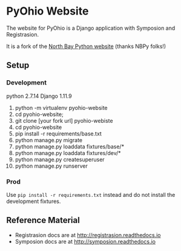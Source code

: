 PyOhio Website
==============

The website for PyOhio is a Django application with Symposion and Registrasion.

It is a fork of the [North Bay Python website](https://github.com/northbaypython/website) (thanks NBPy folks!)

## Setup

### Development

python 2.7.14
Django 1.11.9

1. python -m virtualenv pyohio-website
2. cd pyohio-website; 
3. git clone [your fork url] pyohio-webiste
4. cd pyohio-website
5. pip install -r requirements/base.txt
6. python manage.py migrate
7. python manage.py loaddata fixtures/base/*
8. python manage.py loaddata fixtures/dev/*
9. python manage.py createsuperuser
10. python manage.py runserver

### Prod

Use `pip install -r requirements.txt` instead and do not install the development fixtures.

## Reference Material

* Registrasion docs are at http://registrasion.readthedocs.io
* Symposion docs are at http://symposion.readthedocs.io
